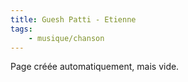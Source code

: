 ```yaml
---
title: Guesh Patti - Etienne
tags:
    - musique/chanson
---
```


Page créée automatiquement, mais vide.
